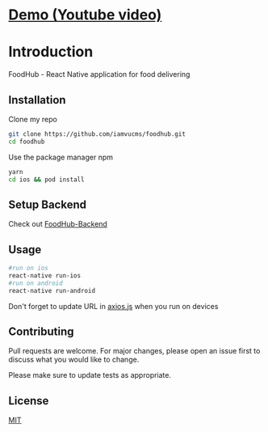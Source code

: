 # [Demo (Youtube video)](https://www.youtube.com/watch?v=pT-5OfRBNWw&ab_channel=I%27mVuCms)
# Introduction

FoodHub - React Native application for food delivering
## Installation

Clone my repo
```bash
git clone https://github.com/iamvucms/foodhub.git
cd foodhub
```
Use the package manager npm

```bash
yarn
cd ios && pod install
```
## Setup Backend
Check out [FoodHub-Backend](https://github.com/iamvucms/foodhub-backend)
## Usage
```bash
#run on ios 
react-native run-ios
#run on android
react-native run-android
```
Don't forget to update URL in [axios.js](https://github.com/iamvucms/foodhub/blob/master/src/constants/axios.js) when you run on devices
## Contributing
Pull requests are welcome. For major changes, please open an issue first to discuss what you would like to change.

Please make sure to update tests as appropriate.

## License
[MIT](https://choosealicense.com/licenses/mit/)

